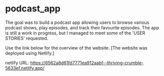 # podcast_app

The goal was to build a podcast app allowing users to browse various podcast shows, play episodes, and track their favourite episodes.
The app is still a work in progress, but I managed to meet some of the 'USER STORIES' requested.

Use the link below for the overview of the website. [The website was deployed using Netlify.]

netlify URL:
https://6562a8d61fd7771ea912aabf--thriving-crumble-5633ef.netlify.app/

